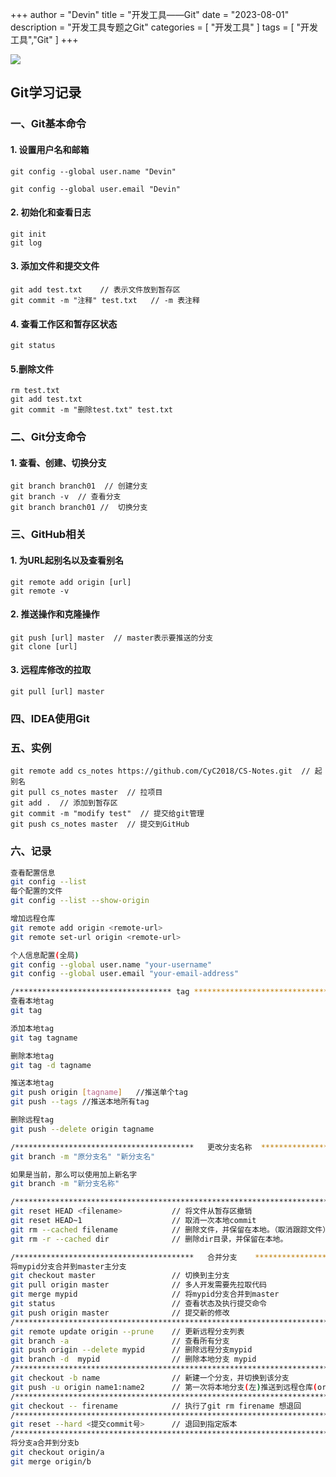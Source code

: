 +++
author = "Devin"
title = "开发工具——Git"
date = "2023-08-01"
description = "开发工具专题之Git"
categories = [
    "开发工具"
]
tags = [
    "开发工具","Git"
]
+++

![](1.jpg)

## Git学习记录

### 一、Git基本命令

#### 1. 设置用户名和邮箱

```gas
git config --global user.name "Devin"

git config --global user.email "Devin"
```

#### 2. 初始化和查看日志

```gas
git init
git log
```

#### 3. 添加文件和提交文件

```gas
git add test.txt    // 表示文件放到暂存区
git commit -m "注释" test.txt   // -m 表注释
```

#### 4. 查看工作区和暂存区状态

```gas
git status
```

#### 5.删除文件

```gas
rm test.txt
git add test.txt
git commit -m "删除test.txt" test.txt
```

### 二、Git分支命令

#### 1. 查看、创建、切换分支

```gas
git branch branch01  // 创建分支
git branch -v  // 查看分支
git branch branch01 //  切换分支
```

### 三、GitHub相关

#### 1. 为URL起别名以及查看别名

```gas
git remote add origin [url]
git remote -v
```

#### 2. 推送操作和克隆操作

```gas
git push [url] master  // master表示要推送的分支
git clone [url]
```

#### 3. 远程库修改的拉取

```gas
git pull [url] master
```

### 四、IDEA使用Git



### 五、实例

```gas
git remote add cs_notes https://github.com/CyC2018/CS-Notes.git  // 起别名
git pull cs_notes master  // 拉项目
git add .  // 添加到暂存区
git commit -m "modify test"  // 提交给git管理
git push cs_notes master  // 提交到GitHub
```



### 六、记录

```bash
查看配置信息
git config --list
每个配置的文件
git config --list --show-origin

增加远程仓库
git remote add origin <remote-url>
git remote set-url origin <remote-url>

个人信息配置(全局)
git config --global user.name "your-username"
git config --global user.email "your-email-address"

/*********************************** tag *************************************/
查看本地tag
git tag

添加本地tag
git tag tagname

删除本地tag
git tag -d tagname

推送本地tag
git push origin [tagname]	//推送单个tag
git push --tags	//推送本地所有tag

删除远程tag
git push --delete origin tagname

/****************************************	更改分支名称	****************************************/
git branch -m "原分支名" "新分支名"

如果是当前，那么可以使用加上新名字
git branch -m "新分支名称"

/**************************************************************************************************/
git reset HEAD <filename>			// 将文件从暂存区撤销
git reset HEAD~1					// 取消一次本地commit
git rm --cached filename			// 删除文件，并保留在本地。（取消跟踪文件）
git rm -r --cached dir				// 删除dir目录，并保留在本地。

/****************************************	合并分支	****************************************/
将mypid分支合并到master主分支
git checkout master					// 切换到主分支
git pull origin master				// 多人开发需要先拉取代码
git merge mypid						// 将mypid分支合并到master
git status							// 查看状态及执行提交命令
git push origin master				// 提交新的修改
/**************************************************************************************************/
git remote update origin --prune	// 更新远程分支列表
git branch -a						// 查看所有分支
git push origin --delete mypid		// 删除远程分支mypid
git branch -d  mypid				// 删除本地分支 mypid
/**************************************************************************************************/
git checkout -b name				// 新建一个分支，并切换到该分支
git push -u origin name1:name2		// 第一次将本地分支(左)推送到远程仓库(origin)的(右)远程分支
/**************************************************************************************************/
git checkout -- firename			// 执行了git rm firename 想退回
/**************************************************************************************************/
git reset --hard <提交commit号>	  // 退回到指定版本
/**************************************************************************************************/
将分支a合并到分支b
git checkout origin/a
git merge origin/b
```

